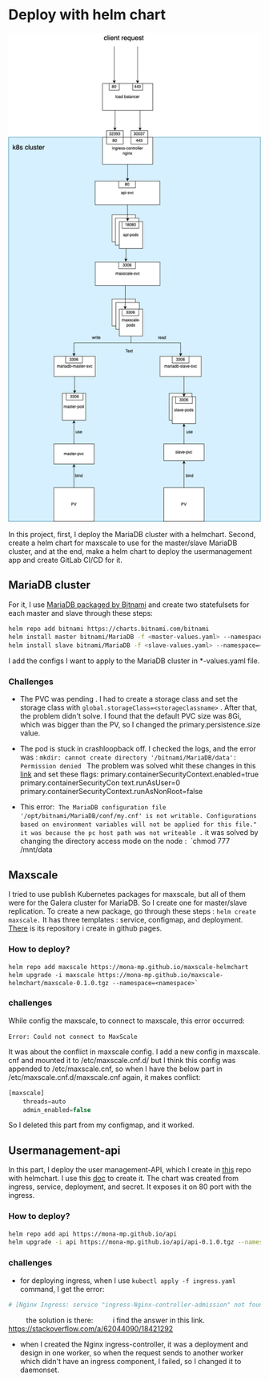 # Deploy with helm chart

<p align="center">
    <img src="cluster.png">
    </p>
In this project, first, I deploy the MariaDB cluster with a helmchart. Second, create a helm chart for maxscale to use for the master/slave MariaDB cluster, and at the end, make a helm chart to deploy the usermanagement app and create GitLab CI/CD for it.



## MariaDB cluster

For it, I use [MariaDB packaged by Bitnami](https://artifacthub.io/packages/helm/bitnami/mariadb) and create two statefulsets for each master and slave through these steps:

```bash
helm repo add bitnami https://charts.bitnami.com/bitnami
helm install master bitnami/MariaDB -f <master-values.yaml> --namespace=<namespace-name>
helm install slave bitnami/MariaDB -f <slave-values.yaml> --namespace=<namespace-name>

```
I add the configs I want to apply to the MariaDB cluster in *-values.yaml file.

### Challenges


- The PVC was pending . I had to create a storage class and set the storage class with `global.storageClass=<storageclassname>` ﻿. After that, the problem didn't solve. I found that the default PVC size was 8Gi, which was bigger than the  PV, so I changed  ﻿the primary.persistence.size value.
-  The pod is stuck in crashloopback off. I checked the logs, and  the error was : 
 `﻿mkdir: cannot create directory '/bitnami/MariaDB/data': Permission denied `
 The problem was solved whit these changes in this [link](https://github.com/bitnami/bitnami-docker-mariadb/issues/186#issuecomment-1128670750 ) and set these flags:
 primary.containerSecurityContext.enabled=true
primary.containerSecurityCon  text.runAsUser=0
primary.containerSecurityContext.runAsNonRoot=false

- This error: ﻿
`The MariaDB configuration file '/opt/bitnami/MariaDB/conf/my.cnf' is not writable. Configurations based on environment variables will not be applied for this file." ﻿it was because the pc host path was not writeable .`
 ﻿it was solved by changing the directory access mode on the node : ﻿
 ﻿`chmod 777 /mnt/data

## Maxscale 


I tried to use publish Kubernetes packages for maxscale, but all of them were for the Galera cluster for MariaDB.
So I create one for master/slave replication.
To create a new package, go through these steps :
`helm create maxscale.`
It has three templates : service, configmap, and deployment.
[There]() is its repository i create in github pages.

### How to deploy?

```
helm repo add maxscale https://mona-mp.github.io/maxscale-helmchart
helm upgrade -i maxscale https://mona-mp.github.io/maxscale-helmchart/maxscale-0.1.0.tgz --namespace=<namespace>`
```

### challenges

While config the maxscale, to connect to maxscale, this error occurred:

`Error: Could not connect to MaxScale`

It was about the conflict in maxscale config. I add a new config in maxscale. cnf and mounted it to /etc/maxscale.cnf.d/  but I think this config was appended to /etc/maxscale.cnf, so when I have the below part in /etc/maxscale.cnf.d/maxscale.cnf again, it makes conflict:

```SQL
[maxscale]
    threads=auto
    admin_enabled=false
```

So I deleted this part from my configmap, and it worked.

## Usermanagement-api

In this part, I deploy the user management-API, which I create in [this](https://github.com/mona-mp/mariadb-k8s) repo with helmchart.
I use this [doc](https://medium.com/geekculture/helm-create-helm-chart-7084666fab90) to create it.
The chart was created from ingress, service, deployment, and secret.
It exposes it on 80 port with the ingress.

### How to deploy?
```bash
helm repo add api https://mona-mp.github.io/api
helm upgrade -i api https://mona-mp.github.io/api/api-0.1.0.tgz --namespace=<namespace> `
```

### challenges

- for deploying ingress, when I use `kubectl apply -f ingress.yaml` command, I get the error:
```bash
# [Nginx Ingress: service "ingress-Nginx-controller-admission" not found](https://stackoverflow.com/questions/61365202/nginx-ingress-service-ingress-nginx-controller-admission-not-found)
```

&nbsp;&nbsp;&nbsp;&nbsp;&nbsp;&nbsp;&nbsp;&nbsp;    the solution is there:
&nbsp;&nbsp;&nbsp;&nbsp;&nbsp;&nbsp;&nbsp;&nbsp;   i find the answer in this link.
&nbsp;&nbsp;&nbsp;&nbsp;&nbsp;&nbsp;&nbsp;&nbsp;   https://stackoverflow.com/a/62044090/18421292
  
  - when I created the  Nginx ingress-controller, it was a deployment and design in one worker, so when the request sends to another worker which didn't have an ingress component, I failed, so I changed it to daemonset.



